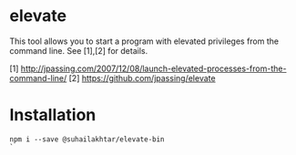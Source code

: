 # elevate

This tool allows you to start a program with elevated privileges from the command line. See [1],[2] for details.

[1] http://jpassing.com/2007/12/08/launch-elevated-processes-from-the-command-line/
[2] https://github.com/jpassing/elevate

# Installation

```shell
npm i --save @suhailakhtar/elevate-bin
`
```

